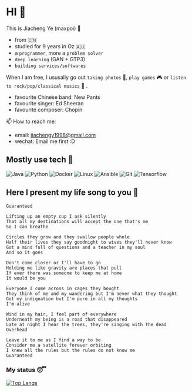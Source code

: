 # HI 👀
This is Jiacheng Ye (maxpoi) :japanese_goblin:
  - from :cn:
  - studied for 9 years in Oz :australia:
  - a ```programmer```, more a ```problem solver```
  - ```deep learning``` (GAN + GTP3)
  - ```building services/softwares```
  
When I am free, I ususally go out ```taking photos``` :camera_flash:, ```play games``` :video_game: or ```listen to rock/pop/classical musics``` :musical_score:  . 
  - favourite Chinese band: New Pants
  - favourite singer: Ed Sheeran 
  - favourite composer: Chopin

📫 How to reach me: 
  - email: jiachengy1998@gmail.com
  - wechat: Email me first :D

## Mostly use tech :star2:
![Java](https://badges.aleen42.com/src/java.svg)
![Python](https://img.shields.io/badge/-Python-black?style=flat-square&logo=Python)
![Docker](https://img.shields.io/badge/-Docker-black?style=flat-square&logo=docker)
![Linux](https://img.shields.io/badge/Linux-black?style=flat-square&logo=linux)
![Ansible](https://img.shields.io/badge/Ansible-black?style=flat-square&logo=ansible)
![Git](https://img.shields.io/badge/-Git-black?style=flat-square&logo=git)
![Tensorflow](https://badges.aleen42.com/src/tensorflow.svg)

<!-- ![Redis](https://img.shields.io/badge/-Redis-black?style=flat-square&logo=Redis) -->
<!-- ![MySQL](https://img.shields.io/badge/-MySQL-black?style=flat-square&logo=mysql) -->
<!-- ![Amazon AWS](https://img.shields.io/badge/Amazon%20AWS-232F3E?style=flat-square&logo=amazon-aws)  -->
<!-- ![Microsoft Azure](https://img.shields.io/badge/Microsoft%20Azure-232F7E?style=flat-square&logo=microsoft-azure)  -->

## Here I present my life song to you :thought_balloon:
```Guaranteed```

```On bended knee is no way to be free
Lifting up an empty cup I ask silently
That all my destinations will accept the one that's me
So I can breathe

Circles they grow and they swallow people whole
Half their lives they say goodnight to wives they'll never know
Got a mind full of questions and a teacher in my soul
And so it goes

Don't come closer or I'll have to go
Holding me like gravity are places that pull
If ever there was someone to keep me at home
It would be you

Everyone I come across in cages they bought
They think of me and my wandering but I'm never what they thought
Got my indignation but I'm pure in all my thoughts
I'm alive

Wind in my hair, I feel part of everywhere
Underneath my being is a road that disappeared
Late at night I hear the trees, they're singing with the dead
Overhead

Leave it to me as I find a way to be
Consider me a satellite forever orbiting
I knew all the rules but the rules do not know me
Guaranteed
```

### My status :sleeping:
[![Top Langs](https://github-readme-stats.vercel.app/api/top-langs/?username=maxpoi&include_all_commits=true&count_private=true&layout=compact)](https://github.com/maxpoi)
